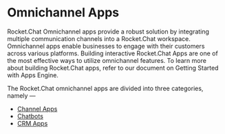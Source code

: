 # Omnichannel Apps

Rocket.Chat Omnichannel apps provide a robust solution by integrating multiple communication channels into a Rocket.Chat workspace. Omnichannel apps enable businesses to engage with their customers across various platforms. Building interactive Rocket.Chat Apps are one of the most effective ways to utilize omnichannel features. To learn more about building Rocket.Chat apps, refer to our document on Getting Started with Apps Engine.

The Rocket.Chat omnichannel apps are divided into three categories, namely —

* [Channel Apps](https://developer.rocket.chat/omnichannel/developing-omnichannel-apps/channel-apps)
* [Chatbots](https://developer.rocket.chat/omnichannel/developing-omnichannel-apps/chatbots)
* [CRM Apps](https://developer.rocket.chat/omnichannel/developing-omnichannel-apps/crm-apps)
